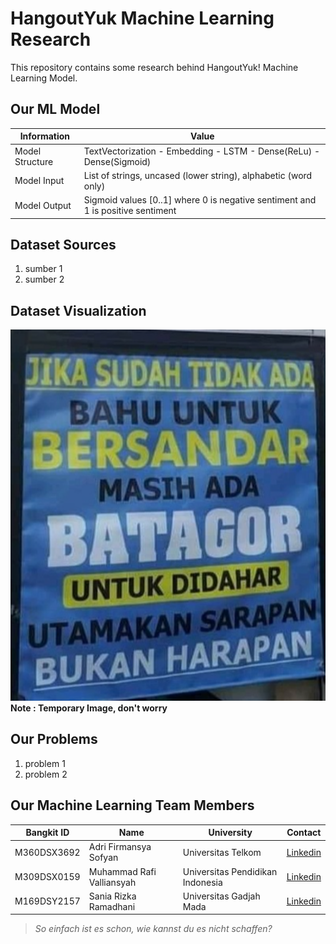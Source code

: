 # HangoutYuk Machine Learning Research

This repository contains some research behind HangoutYuk! Machine Learning Model.

## Our ML Model

| Information     | Value                                                                           |
| --------------- | ------------------------------------------------------------------------------- |
| Model Structure | TextVectorization - Embedding - LSTM - Dense(ReLu) - Dense(Sigmoid)             |
| Model Input     | List of strings, uncased (lower string), alphabetic (word only)                 |
| Model Output    | Sigmoid values [0..1] where 0 is negative sentiment and 1 is positive sentiment |

## Dataset Sources

1. sumber 1
2. sumber 2

## Dataset Visualization

![Dataset Visualization](./images/sarapan.png)
**Note : Temporary Image, don't worry**

## Our Problems

1. problem 1
2. problem 2

## Our Machine Learning Team Members

| Bangkit ID  | Name                      | University                       | Contact                                                                     |
| ----------- | ------------------------- | -------------------------------- | --------------------------------------------------------------------------- |
| M360DSX3692 | Adri Firmansya Sofyan     | Universitas Telkom               | [Linkedin](https://www.linkedin.com/in/adri-firmansya-sofyan-9215b2271/)    |
| M309DSX0159 | Muhammad Rafi Valliansyah | Universitas Pendidikan Indonesia | [Linkedin](https://www.linkedin.com/in/muhammad-rafi-valliansyah-47677882/) |
| M169DSY2157 | Sania Rizka Ramadhani     | Universitas Gadjah Mada          | [Linkedin](https://www.linkedin.com/in/saniarizka/)                         |

> _So einfach ist es schon, wie kannst du es nicht schaffen?_
